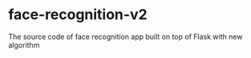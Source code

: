 # face-recognition-v2
The source code of face recognition app built on top of Flask with new algorithm
